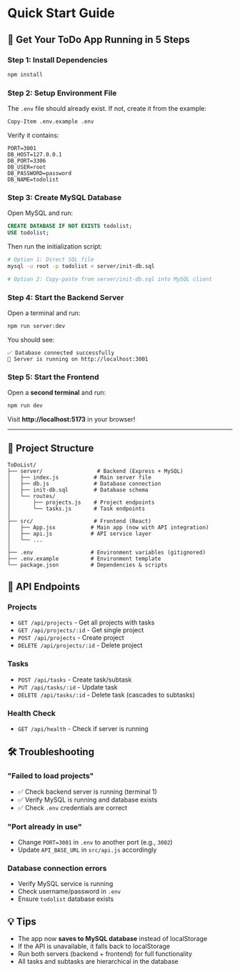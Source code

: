 # Quick Start Guide

## 🚀 Get Your ToDo App Running in 5 Steps

### Step 1: Install Dependencies
```bash
npm install
```

### Step 2: Setup Environment File
The `.env` file should already exist. If not, create it from the example:
```bash
Copy-Item .env.example .env
```

Verify it contains:
```
PORT=3001
DB_HOST=127.0.0.1
DB_PORT=3306
DB_USER=root
DB_PASSWORD=password
DB_NAME=todolist
```

### Step 3: Create MySQL Database
Open MySQL and run:
```sql
CREATE DATABASE IF NOT EXISTS todolist;
USE todolist;
```

Then run the initialization script:
```bash
# Option 1: Direct SQL file
mysql -u root -p todolist < server/init-db.sql

# Option 2: Copy-paste from server/init-db.sql into MySQL client
```

### Step 4: Start the Backend Server
Open a terminal and run:
```bash
npm run server:dev
```

You should see:
```
✅ Database connected successfully
🚀 Server is running on http://localhost:3001
```

### Step 5: Start the Frontend
Open a **second terminal** and run:
```bash
npm run dev
```

Visit **http://localhost:5173** in your browser!

---

## 📁 Project Structure

```
ToDoList/
├── server/                 # Backend (Express + MySQL)
│   ├── index.js           # Main server file
│   ├── db.js              # Database connection
│   ├── init-db.sql        # Database schema
│   └── routes/
│       ├── projects.js    # Project endpoints
│       └── tasks.js       # Task endpoints
│
├── src/                   # Frontend (React)
│   ├── App.jsx           # Main app (now with API integration)
│   ├── api.js            # API service layer
│   └── ...
│
├── .env                  # Environment variables (gitignored)
├── .env.example          # Environment template
└── package.json          # Dependencies & scripts
```

## 🔌 API Endpoints

### Projects
- `GET /api/projects` - Get all projects with tasks
- `GET /api/projects/:id` - Get single project
- `POST /api/projects` - Create project
- `DELETE /api/projects/:id` - Delete project

### Tasks
- `POST /api/tasks` - Create task/subtask
- `PUT /api/tasks/:id` - Update task
- `DELETE /api/tasks/:id` - Delete task (cascades to subtasks)

### Health Check
- `GET /api/health` - Check if server is running

## 🛠️ Troubleshooting

### "Failed to load projects"
- ✅ Check backend server is running (terminal 1)
- ✅ Verify MySQL is running and database exists
- ✅ Check `.env` credentials are correct

### "Port already in use"
- Change `PORT=3001` in `.env` to another port (e.g., `3002`)
- Update `API_BASE_URL` in `src/api.js` accordingly

### Database connection errors
- Verify MySQL service is running
- Check username/password in `.env`
- Ensure `todolist` database exists

## 💡 Tips

- The app now **saves to MySQL database** instead of localStorage
- If the API is unavailable, it falls back to localStorage
- Run both servers (backend + frontend) for full functionality
- All tasks and subtasks are hierarchical in the database
